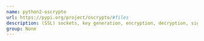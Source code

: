 ```yaml
---
name: python2-oscrypto
url: https://pypi.org/project/oscrypto/#files
description: (SSL) sockets, key generation, encryption, decryption, signing, verification and KDFs using the OS crypto libraries. URL : https://pypi.org/project/oscrypto/#files Groups : None
group: None
---
```

